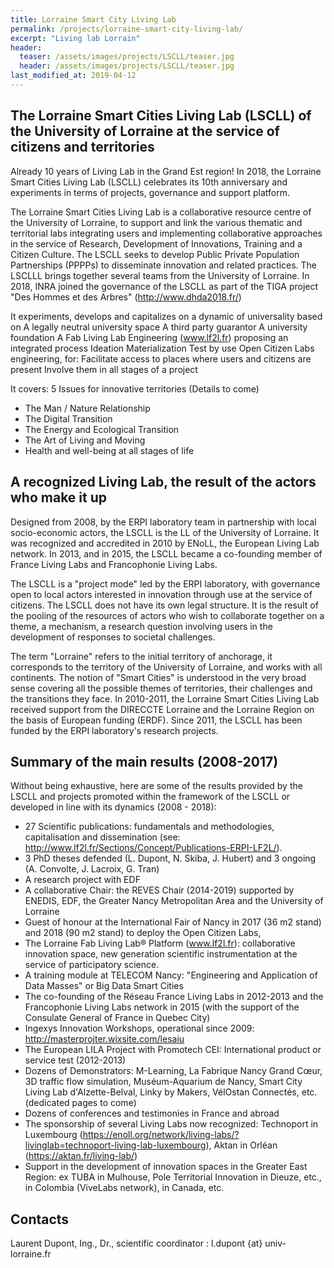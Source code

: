 ```yaml
---
title: Lorraine Smart City Living Lab
permalink: /projects/lorraine-smart-city-living-lab/
excerpt: "Living lab Lorrain"
header:
  teaser: /assets/images/projects/LSCLL/teaser.jpg
  header: /assets/images/projects/LSCLL/teaser.jpg
last_modified_at: 2019-04-12
---
```


## The Lorraine Smart Cities Living Lab (LSCLL) of the University of Lorraine at the service of citizens and territories

Already 10 years of Living Lab in the Grand Est region! 
In 2018, the Lorraine Smart Cities Living Lab (LSCLL) celebrates its 10th anniversary and experiments in terms of projects, governance and support platform. 


The Lorraine Smart Cities Living Lab is a collaborative resource centre of the University of Lorraine, to support and link the various thematic and territorial labs integrating users and implementing collaborative approaches in the service of Research, Development of Innovations, Training and a Citizen Culture. The LSCLL seeks to develop Public Private Population Partnerships (PPPPs) to disseminate innovation and related practices.
The LSCLLL brings together several teams from the University of Lorraine. In 2018, INRA joined the governance of the LSCLL as part of the TIGA project "Des Hommes et des Arbres" (http://www.dhda2018.fr/)
 
It experiments, develops and capitalizes on a dynamic of universality based on 
A legally neutral university space 
A third party guarantor
A university foundation 
A Fab Living Lab Engineering (www.lf2l.fr) proposing an integrated process
Ideation 
Materialization 
Test by use
Open Citizen Labs engineering, for:
Facilitate access to places where users and citizens are present
Involve them in all stages of a project


It covers: 5 Issues for innovative territories (Details to come)
- The Man / Nature Relationship
- The Digital Transition
- The Energy and Ecological Transition
- The Art of Living and Moving
- Health and well-being at all stages of life


## A recognized Living Lab, the result of the actors who make it up
 
Designed from 2008, by the ERPI laboratory team in partnership with local socio-economic actors, the LSCLL is the LL of the University of Lorraine. It was recognized and accredited in 2010 by ENoLL, the European Living Lab network. In 2013, and in 2015, the LSCLL became a co-founding member of France Living Labs and Francophonie Living Labs.
 
The LSCLL is a "project mode" led by the ERPI laboratory, with governance open to local actors interested in innovation through use at the service of citizens. The LSCLL does not have its own legal structure. It is the result of the pooling of the resources of actors who wish to collaborate together on a theme, a mechanism, a research question involving users in the development of responses to societal challenges. 
 
The term "Lorraine" refers to the initial territory of anchorage, it corresponds to the territory of the University of Lorraine, and works with all continents.
The notion of "Smart Cities" is understood in the very broad sense covering all the possible themes of territories, their challenges and the transitions they face. 
In 2010-2011, the Lorraine Smart Cities Living Lab received support from the DIRECCTE Lorraine and the Lorraine Region on the basis of European funding (ERDF). Since 2011, the LSCLL has been funded by the ERPI laboratory's research projects.
 
## Summary of the main results (2008-2017)
 
Without being exhaustive, here are some of the results provided by the LSCLL and projects promoted within the framework of the LSCLL or developed in line with its dynamics (2008 - 2018): 
- 27 Scientific publications: fundamentals and methodologies, capitalisation and dissemination (see: http://www.lf2l.fr/Sections/Concept/Publications-ERPI-LF2L/).
- 3 PhD theses defended (L. Dupont, N. Skiba, J. Hubert) and 3 ongoing (A. Convolte, J. Lacroix, G. Tran) 
- A research project with EDF
- A collaborative Chair: the REVES Chair (2014-2019) supported by ENEDIS, EDF, the Greater Nancy Metropolitan Area and the University of Lorraine
- Guest of honour at the International Fair of Nancy in 2017 (36 m2 stand) and 2018 (90 m2 stand) to deploy the Open Citizen Labs,
- The Lorraine Fab Living Lab® Platform (www.lf2l.fr): collaborative innovation space, new generation scientific instrumentation at the service of participatory science. 
- A training module at TELECOM Nancy: "Engineering and Application of Data Masses" or Big Data Smart Cities
- The co-founding of the Réseau France Living Labs in 2012-2013 and the Francophonie Living Labs network in 2015 (with the support of the Consulate General of France in Quebec City)
- Ingexys Innovation Workshops, operational since 2009: http://masterprojter.wixsite.com/lesaiu
- The European LILA Project with Promotech CEI: International product or service test (2012-2013) 
- Dozens of Demonstrators: M-Learning, La Fabrique Nancy Grand Cœur, 3D traffic flow simulation, Muséum-Aquarium de Nancy, Smart City Living Lab d'Alzette-Belval, Linky by Makers, VélOstan Connectés, etc. (dedicated pages to come)
- Dozens of conferences and testimonies in France and abroad
- The sponsorship of several Living Labs now recognized: Technoport in Luxembourg (https://enoll.org/network/living-labs/?livinglab=technoport-living-lab-luxembourg), Aktan in Orléan (https://aktan.fr/living-lab/)
- Support in the development of innovation spaces in the Greater East Region: ex TUBA in Mulhouse, Pole Territorial Innovation in Dieuze, etc., in Colombia (ViveLabs network), in Canada, etc. 

## Contacts
Laurent Dupont, Ing., Dr., scientific coordinator : l.dupont {at} univ-lorraine.fr
